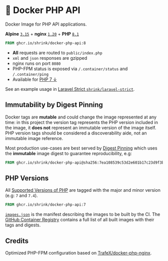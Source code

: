 # :whale: Docker PHP API

Docker Image for PHP API applications.

**Alpine** [`3.15`][alpine] + **nginx** [`1.20`][nginx] +
**PHP** [`8.1`][php]

```dockerfile
FROM ghcr.io/shrink/docker-php-api:8
```

- **All** requests are routed to `public/index.php`
- `xml` and `json` responses are gzipped
- nginx runs on port `8080`
- PHP-FPM status is exposed via `/.container/status` and `/.container/ping`
- Available for [PHP 7 &darr;](#php-versions)

See an example usage in
[Laravel Strict `shrink/laravel-strict`][shrink/laravel-strict].

## Immutability by Digest Pinning

Docker tags are **mutable** and could change the image represented at any time:
in this project the version tag represents the PHP version included in the
image, it **does not** represent an immutable version of the image itself. PHP
version tags should be considered a discoverability aide, not an immutable image
reference.

Most production use-cases are best served by
[Digest Pinning][docker-digest-pinning] which uses the **immutable** image
digest to guarantee reproducibility, e.g:

```dockerfile
FROM ghcr.io/shrink/docker-php-api@sha256:7ea108539c53d2e601b17c23d9f3b0aacd627c3873eb1ef52187dd71a41ba061
```

## PHP Versions

All [Supported Versions of PHP][php/supported-versions] are tagged with the
major and minor version (e.g: `7` and `7.4`).

```dockerfile
FROM ghcr.io/shrink/docker-php-api:7
```

[`images.json`][images-manifest] is the manifest describing the images to be
built by the CI. The [GitHub Container Registry][ghcr/shrink/docker-php-api]
contains a full list of all built images with their tags and digests.

## Credits

Optimized PHP-FPM configuration based on
[TrafeX/docker-php-nginx][trafex/docker-php-nginx].

[trafex/docker-php-nginx]: https://github.com/TrafeX/docker-php-nginx
[alpine]: https://alpinelinux.org/posts/Alpine-3.15.0-released.html
[nginx]: http://nginx.org/en/CHANGES-1.20
[php]: https://www.php.net/ChangeLog-8.php#PHP_8_1
[shrink/laravel-strict]: https://github.com/shrink/laravel-strict
[docker-digest-pinning]: https://docs.docker.com/engine/reference/commandline/pull/#pull-an-image-by-digest-immutable-identifier
[ghcr/shrink/docker-php-api]: https://github.com/users/shrink/packages/container/package/docker-php-api
[php/supported-versions]: https://www.php.net/supported-versions.php
[images-manifest]: /image.json
